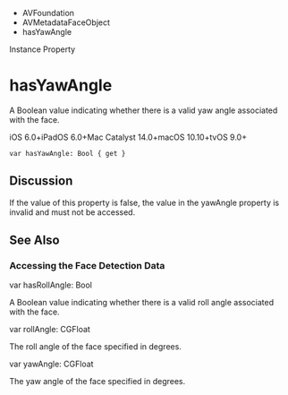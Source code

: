 

- AVFoundation
- AVMetadataFaceObject
-  hasYawAngle 

Instance Property

# hasYawAngle

A Boolean value indicating whether there is a valid yaw angle associated with the face.

iOS 6.0+iPadOS 6.0+Mac Catalyst 14.0+macOS 10.10+tvOS 9.0+

``` source
var hasYawAngle: Bool { get }
```

## Discussion

If the value of this property is false, the value in the yawAngle property is invalid and must not be accessed.

## See Also

### Accessing the Face Detection Data

var hasRollAngle: Bool

A Boolean value indicating whether there is a valid roll angle associated with the face.

var rollAngle: CGFloat

The roll angle of the face specified in degrees.

var yawAngle: CGFloat

The yaw angle of the face specified in degrees.

